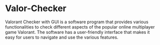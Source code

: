 # Valor-Checker
Valorant Checker with GUI is a software program that provides various functionalities to check different aspects of the popular online multiplayer game Valorant. The software has a user-friendly interface that makes it easy for users to navigate and use the various features.

